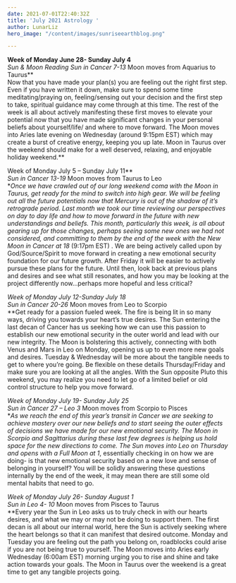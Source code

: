 ```yaml
---
date: 2021-07-01T22:40:32Z
title: 'July 2021 Astrology '
author: LunarLiz
hero_image: "/content/images/sunriseearthblog.png"

---
```

**Week of Monday June 28- Sunday July 4**  
**Sun & Moon Reading Sun in Cancer 7*-13* Moon moves from Aquarius to Taurus**  
Now that you have made your plan(s) you are feeling out the right first step. Even if you have written it down, make sure to spend some time meditating/praying on, feeling/sensing out your decision and the first step to take, spiritual guidance may come through at this time. The rest of the week is all about actively manifesting these first moves to elevate your potential now that you have made significant changes in your personal beliefs about yourself/life/ and where to move forward. The Moon moves into Aries late evening on Wednesday (around 9:15pm EST) which may create a burst of creative energy, keeping you up late. Moon in Taurus over the weekend should make for a well deserved, relaxing, and enjoyable holiday weekend.**  
  
Week of Monday July 5 – Sunday July 11**  
**Sun in Cancer 13*-19* Moon moves from Taurus to Leo  
**Once we have crawled out of our long weekend coma with the Moon in Taurus, get ready for the mind to switch into high gear. We will be feeling out all the future potentials now that Mercury is out of the shadow of it’s retrograde period. Last month we took our time reviewing our perspectives on day to day life and how to move forward in the future with new understandings and beliefs. This month, particularly this week, is all about gearing up for those changes, perhaps seeing some new ones we had not considered, and committing to them by the end of the week with the New Moon in Cancer at 18* (9:17pm EST) . We are being actively called upon by God/Source/Spirit to move forward in creating a new emotional security foundation for our future growth. After Friday it will be easier to actively pursue these plans for the future. Until then, look back at previous plans and desires and see what still resonates, and how you may be looking at the project differently now…perhaps more hopeful and less critical?

**Week of Monday July 12-Sunday July 18  
Sun in Cancer 20*-26* Moon moves from Leo to Scorpio  
**Get ready for a passion fueled week. The fire is being lit in so many ways, driving you towards your heart’s true desires. The Sun entering the last decan of Cancer has us seeking how we can use this passion to establish our new emotional security in the outer world and lead with our new integrity. The Moon is bolstering this actively, connecting with both Venus and Mars in Leo on Monday, opening us up to even more new goals and desires. Tuesday & Wednesday will be more about the tangible needs to get to where you’re going. Be flexible on these details Thursday/Friday and make sure you are looking at all the angles. With the Sun opposite Pluto this weekend, you may realize you need to let go of a limited belief or old control structure to help you move forward.

**Week of Monday July 19- Sunday July 25  
Sun in Cancer 27* – Leo 3* Moon moves from Scorpio to Pisces  
**As we reach the end of this year’s transit in Cancer we are seeking to achieve mastery over our new beliefs and to start seeing the outer effects of decisions we have made for our new emotional security. The Moon in Scorpio and Sagittarius during these last few degrees is helping us hold space for the new directions to come. The Sun moves into Leo on Thursday and opens with a Full Moon at 1*, essentially checking in on how we are doing- is that new emotional security based on a new love and sense of belonging in yourself? You will be solidly answering these questions internally by the end of the week, it may mean there are still some old mental habits that need to go.

**Week of Monday July 26- Sunday August 1  
Sun in Leo 4*- 10* Moon moves from Pisces to Taurus  
**Every year the Sun in Leo asks us to truly check in with our hearts desires, and what we may or may not be doing to support them. The first decan is all about our internal world, here the Sun is actively seeking where the heart belongs so that it can manifest that desired outcome. Monday and Tuesday you are feeling out the path you belong on, roadblocks could arise if you are not being true to yourself. The Moon moves into Aries early Wednesday (6:00am EST) morning urging you to rise and shine and take action towards your goals. The Moon in Taurus over the weekend is a great time to get any tangible projects going.